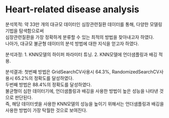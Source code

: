 # Heart-related disease analysis
분석목적: 약 33만 개의 대규모 데이터인 심장관련질환 데이터를 통해, 다양한 모델링 기법을 탐색함으로써 <br>
심장관련질환을 가장 정확하게 분류할 수 있는 최적의 방법을 찾아내고자 하였다. <br>
나아가, 대규모 불균형 데이터의 분석 방법에 대한 지식을 얻고자 하였다.<br>

분석과정: 1. KNN모델의 하이퍼 파라미터 튜닝. 2. KNN모델에 언더샘플링과 배깅 적용. <br>

분석결과: 첫번째 방법은 GridSearchCV사용시 64.3%, RandomizedSearchCV사용시 65.2%의 정확도를 달성하였다. <br>
두번째 방법은 88.4%의 정확도를 달성하였다. <br>
불균형이 심한 데이터기에, 언더샘플링과 배깅을 사용한 방법이 높은 성능을 나타낸 것으로 판단된다. <br>
즉, 해당 데이터셋을 사용한 KNN모델의 성능을 높이기 위해서는 언더샘플링과 배깅을 사용한 방법이 가장 탁월한 것으로 보여진다.
